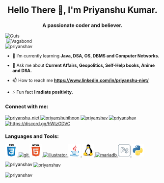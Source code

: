 <h1 align="center">Hello There 👋, I'm Priyanshu Kumar.</h1>
<h3 align="center">A passionate coder and believer.</h3>
<img align="left" alt="Guts" width="500" src="https://wallpapers-clan.com/wp-content/uploads/2024/08/berserk-guts-red-glowing-eye-gif-desktop-wallpaper-preview.gif">
<img align="right" alt="Vagabond" width="500" src="https://i0.wp.com/drunkenanimeblog.com/wp-content/uploads/2022/04/vagabond-musashi-header-gif.gif?fit=498%2C373&ssl=1">


<p align="left"> <img src="https://komarev.com/ghpvc/?username=priyanshav&label=Profile%20views&color=0e75b6&style=flat" alt="priyanshav" /> </p>

- 🌱 I’m currently learning **Java, DSA, OS, DBMS and Computer Networks.**

- 💬 Ask me about **Current Affairs, Geopolitics, Self-Help books, Anime and DSA.**

- 📫 How to reach me **https://www.linkedin.com/in/priyanshu-niet/**

- ⚡ Fun fact **I radiate positivity.**

<h3 align="left">Connect with me:</h3>
<p align="left">
<a href="https://linkedin.com/in/priyanshu-niet" target="blank"><img align="center" src="https://raw.githubusercontent.com/rahuldkjain/github-profile-readme-generator/master/src/images/icons/Social/linked-in-alt.svg" alt="priyanshu-niet" height="30" width="40" /></a>
<a href="https://www.instagram.com/celibate_priyanshu?igsh=MWlsbm9oNGZoNnBpMg==" target="blank"><img align="center" src="https://raw.githubusercontent.com/rahuldkjain/github-profile-readme-generator/master/src/images/icons/Social/instagram.svg" alt="priyanshuhihoon" height="30" width="40" /></a>
<a href="https://www.hackerrank.com/priyanshav" target="blank"><img align="center" src="https://raw.githubusercontent.com/rahuldkjain/github-profile-readme-generator/master/src/images/icons/Social/hackerrank.svg" alt="priyanshav" height="30" width="40" /></a>
<a href="https://www.leetcode.com/priyanshav" target="blank"><img align="center" src="https://raw.githubusercontent.com/rahuldkjain/github-profile-readme-generator/master/src/images/icons/Social/leet-code.svg" alt="priyanshav" height="30" width="40" /></a>
<a href="https://discord.gg/https://discord.gg/hWtzGDVC" target="blank"><img align="center" src="https://raw.githubusercontent.com/rahuldkjain/github-profile-readme-generator/master/src/images/icons/Social/discord.svg" alt="https://discord.gg/hWtzGDVC" height="30" width="40" /></a>
</p>

<h3 align="left">Languages and Tools:</h3>
<p align="left"> <a href="https://www.w3schools.com/css/" target="_blank" rel="noreferrer"> <img src="https://raw.githubusercontent.com/devicons/devicon/master/icons/css3/css3-original-wordmark.svg" alt="css3" width="40" height="40"/> </a> <a href="https://git-scm.com/" target="_blank" rel="noreferrer"> <img src="https://www.vectorlogo.zone/logos/git-scm/git-scm-icon.svg" alt="git" width="40" height="40"/> </a> <a href="https://www.w3.org/html/" target="_blank" rel="noreferrer"> <img src="https://raw.githubusercontent.com/devicons/devicon/master/icons/html5/html5-original-wordmark.svg" alt="html5" width="40" height="40"/> </a> <a href="https://www.adobe.com/in/products/illustrator.html" target="_blank" rel="noreferrer"> <img src="https://www.vectorlogo.zone/logos/adobe_illustrator/adobe_illustrator-icon.svg" alt="illustrator" width="40" height="40"/> </a> <a href="https://www.java.com" target="_blank" rel="noreferrer"> <img src="https://raw.githubusercontent.com/devicons/devicon/master/icons/java/java-original.svg" alt="java" width="40" height="40"/> </a> <a href="https://www.linux.org/" target="_blank" rel="noreferrer"> <img src="https://raw.githubusercontent.com/devicons/devicon/master/icons/linux/linux-original.svg" alt="linux" width="40" height="40"/> </a> <a href="https://mariadb.org/" target="_blank" rel="noreferrer"> <img src="https://www.vectorlogo.zone/logos/mariadb/mariadb-icon.svg" alt="mariadb" width="40" height="40"/> </a> <a href="https://www.photoshop.com/en" target="_blank" rel="noreferrer"> <img src="https://raw.githubusercontent.com/devicons/devicon/master/icons/photoshop/photoshop-line.svg" alt="photoshop" width="40" height="40"/> </a> <a href="https://www.python.org" target="_blank" rel="noreferrer"> <img src="https://raw.githubusercontent.com/devicons/devicon/master/icons/python/python-original.svg" alt="python" width="40" height="40"/> </a> </p>



<p><img align="left" src="https://github-readme-stats.vercel.app/api/top-langs?username=priyanshav&show_icons=true&locale=en&layout=compact" alt="priyanshav" /></p>

<p>&nbsp;<img align="center" src="https://github-readme-stats.vercel.app/api?username=priyanshav&show_icons=true&locale=en" alt="priyanshav" /></p>

<p><img align="center" src="https://github-readme-streak-stats.herokuapp.com/?user=priyanshav&" alt="priyanshav" /></p>
